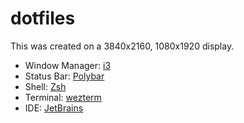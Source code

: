 # dotfiles

This was created on a 3840x2160, 1080x1920 display.

- Window Manager: [i3](https://i3wm.org)
- Status Bar: [Polybar](https://github.com/polybar/polybar)
- Shell: [Zsh](https://www.zsh.org/)
- Terminal: [wezterm](https://github.com/wez/wezterm)
- IDE: [JetBrains](https://www.jetbrains.com/ides/)
